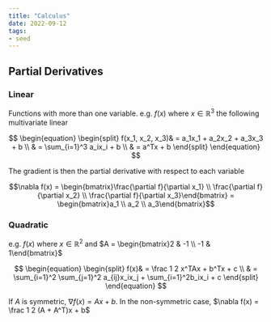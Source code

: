 ```yaml
---
title: "Calculus"
date: 2022-09-12
tags:
- seed
---
```


## Partial Derivatives
### Linear
Functions with more than one variable. e.g. $f(x)$ where $x \in \mathbb{R}^3$ the following multivariate linear

$$
\begin{equation}
\begin{split}
f(x_1, x_2, x_3)& = a_1x_1 + a_2x_2 + a_3x_3 + b \\
 & = \sum_{i=1}^3 a_ix_i + b \\
 & = a^Tx + b
\end{split}
\end{equation}
$$


The gradient is then the partial derivative with respect to each variable

$$\nabla f(x) = \begin{bmatrix}\frac{\partial f}{\partial x_1} \\ \frac{\partial f}{\partial x_2} \\ \frac{\partial f}{\partial x_3}\end{bmatrix} = \begin{bmatrix}a_1 \\ a_2 \\ a_3\end{bmatrix}$$

### Quadratic
e.g. $f(x)$ where $x \in \mathbb{R}^2$ and $A = \begin{bmatrix}2 & -1 \\ -1 & 1\end{bmatrix}$ 

$$
\begin{equation}
\begin{split}
f(x)& = \frac 1 2 x^TAx + b^Tx + c \\
 & = \sum_{i=1}^2 \sum_{j=1}^2 a_{ij}x_ix_j + \sum_{i=1}^2b_ix_i + c
\end{split}
\end{equation}
$$

If $A$ is symmetric, $\nabla f(x) = Ax+b$. In the non-symmetric case, $\nabla f(x) = \frac 1 2 (A + A^T)x + b$